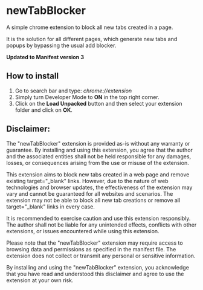 # newTabBlocker

A simple chrome extension to block all new tabs created in a page. 

It is the solution for all different pages, which generate new tabs and popups by bypassing the usual
add blocker.

**Updated to Manifest version 3**

## How to install

1. Go to search bar and type: *chrome://extension*
2. Simply turn Developer Mode to **ON** in the top right corner.
3. Click on the **Load Unpacked** button and then select your extension folder and click on **OK**.

## Disclaimer:

The "newTabBlocker" extension is provided as-is without any warranty or guarantee. By installing and using this extension, you agree that the author and the associated entities shall not be held responsible for any damages, losses, or consequences arising from the use or misuse of the extension.

This extension aims to block new tabs created in a web page and remove existing target="_blank" links. However, due to the nature of web technologies and browser updates, the effectiveness of the extension may vary and cannot be guaranteed for all websites and scenarios. The extension may not be able to block all new tab creations or remove all target="_blank" links in every case.

It is recommended to exercise caution and use this extension responsibly. The author shall not be liable for any unintended effects, conflicts with other extensions, or issues encountered while using this extension.

Please note that the "newTabBlocker" extension may require access to browsing data and permissions as specified in the manifest file. The extension does not collect or transmit any personal or sensitive information.

By installing and using the "newTabBlocker" extension, you acknowledge that you have read and understood this disclaimer and agree to use the extension at your own risk.
